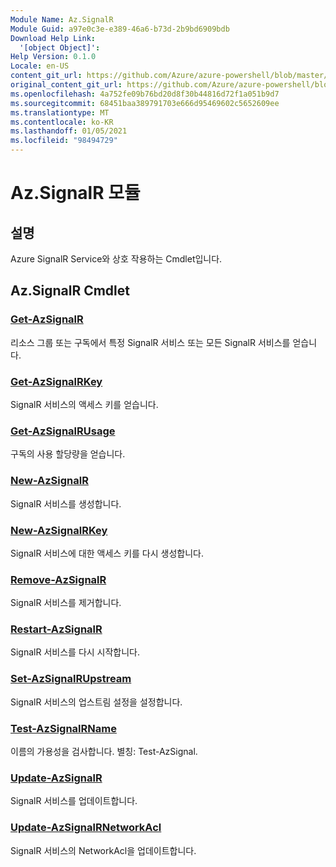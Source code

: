 ```yaml
---
Module Name: Az.SignalR
Module Guid: a97e0c3e-e389-46a6-b73d-2b9bd6909bdb
Download Help Link:
  '[object Object]': 
Help Version: 0.1.0
Locale: en-US
content_git_url: https://github.com/Azure/azure-powershell/blob/master/src/SignalR/SignalR/help/Az.SignalR.md
original_content_git_url: https://github.com/Azure/azure-powershell/blob/master/src/SignalR/SignalR/help/Az.SignalR.md
ms.openlocfilehash: 4a752fe09b76bd20d8f30b44816d72f1a051b9d7
ms.sourcegitcommit: 68451baa389791703e666d95469602c5652609ee
ms.translationtype: MT
ms.contentlocale: ko-KR
ms.lasthandoff: 01/05/2021
ms.locfileid: "98494729"
---
```

# Az.SignalR 모듈
## 설명
Azure SignalR Service와 상호 작용하는 Cmdlet입니다.

## Az.SignalR Cmdlet
### [Get-AzSignalR](Get-AzSignalR.md)
리소스 그룹 또는 구독에서 특정 SignalR 서비스 또는 모든 SignalR 서비스를 얻습니다.

### [Get-AzSignalRKey](Get-AzSignalRKey.md)
SignalR 서비스의 액세스 키를 얻습니다.

### [Get-AzSignalRUsage](Get-AzSignalRUsage.md)
구독의 사용 할당량을 얻습니다.

### [New-AzSignalR](New-AzSignalR.md)
SignalR 서비스를 생성합니다.

### [New-AzSignalRKey](New-AzSignalRKey.md)
SignalR 서비스에 대한 액세스 키를 다시 생성합니다.

### [Remove-AzSignalR](Remove-AzSignalR.md)
SignalR 서비스를 제거합니다.

### [Restart-AzSignalR](Restart-AzSignalR.md)
SignalR 서비스를 다시 시작합니다.

### [Set-AzSignalRUpstream](Set-AzSignalRUpstream.md)
SignalR 서비스의 업스트림 설정을 설정합니다.

### [Test-AzSignalRName](Test-AzSignalRName.md)
이름의 가용성을 검사합니다. 별칭: Test-AzSignal.

### [Update-AzSignalR](Update-AzSignalR.md)
SignalR 서비스를 업데이트합니다.

### [Update-AzSignalRNetworkAcl](Update-AzSignalRNetworkAcl.md)
SignalR 서비스의 NetworkAcl을 업데이트합니다.

